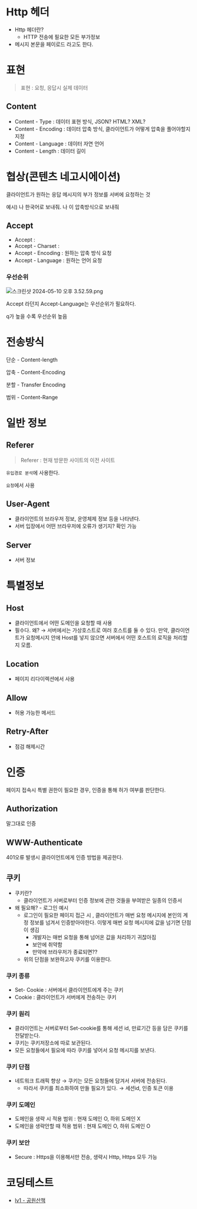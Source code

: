 # Http 헤더

- Http 헤더란?
    - HTTP 전송에 필요한 모든 부가정보
- 메시지 본문을 페이로드 라고도 한다.

# 표현

> 표현 : 요청, 응답시 실제 데이터
> 

## Content

- Content - Type : 데이터 표현 방식, JSON? HTML? XML?
- Content - Encoding : 데이터 압축 방식, 클라이언트가 어떻게 압축을 풀어야할지 지정
- Content - Language : 데이터 자연 언어
- Content - Length : 데이터 길이

# 협상(콘텐츠 네고시에이션)

클라이언트가 원하는 응답 메시지의 부가 정보를 서버에 요청하는 것

예시) 나 한국어로 보내줘. 나 이 압축방식으로 보내줘

## Accept

- Accept :
- Accept - Charset :
- Accept - Encoding : 원하는 압축 방식 요청
- Accept - Language : 원하는 언어 요청

### 우선순위

![스크린샷 2024-05-10 오후 3.52.59.png](https://prod-files-secure.s3.us-west-2.amazonaws.com/e2d630d3-4b8f-4cb4-b886-9409e67db84f/a3e68341-8c51-4c23-91dd-79435e9f2557/%E1%84%89%E1%85%B3%E1%84%8F%E1%85%B3%E1%84%85%E1%85%B5%E1%86%AB%E1%84%89%E1%85%A3%E1%86%BA_2024-05-10_%E1%84%8B%E1%85%A9%E1%84%92%E1%85%AE_3.52.59.png)

Accept 라던지 Accept-Language는 우선순위가 필요하다. 

q가 높을 수록 우선순위 높음

# 전송방식

단순 - Content-length

압축 - Content-Encoding

분할 - Transfer Encoding

범위 - Content-Range

# 일반 정보

## Referer

> Referer : 현재 방문한 사이트의 이전 사이트
> 

`유입경로 분석`에 사용한다.

`요청`에서 사용

## User-Agent

- 클라이언트의 브라우저 정보, 운영체제 정보 등을 나타낸다.
- 서버 입장에서 어떤 브라우저에 오류가 생기지? 확인 가능

## Server

- 서버 정보

# 특별정보

## Host

- 클라이언트에서 어떤 도메인을 요청할 때 사용
- 필수다. 왜? → 서버에서는 가상호스트로 여러 호스트를 둘 수 있다. 만약, 클라이언트가 요청메시지 안에 Host를 넣지 않으면 서버에서 어떤 호스트의 로직을 처리할지 모름.

## Location

- 페이지 리다이렉션에서 사용

## Allow

- 허용 가능한 메서드

## Retry-After

- 점검 해제시간

# 인증

페이지 접속시 특별 권한이 필요한 경우, 인증을 통해 허가 여부를 판단한다.

## Authorization

말그대로 인증

## WWW-Authenticate

401오류 발생시 클라이언트에게 인증 방법을 제공한다.

## 쿠키

- 쿠키란?
    - 클라이언트가 서버로부터 인증 정보에 관한 것들을 부여받은 일종의 인증서
- 왜 필요해? - 로그인 예시
    - 로그인이 필요한 페이지 접근 시 , 클라이언트가 매번 요청 메시지에 본인의 계정 정보를 넘겨서 인증받아야한다. 이렇게 매번 요청 메시지에 값을 넘기면 단점이 생김
        - 개발자는 매번 요청을 통해 넘어온 값을 처리하기 귀찮아짐
        - 보안에 취약함
        - 만약에 브라우저가 종료되면??
    - 위의 단점을 보완하고자 쿠키를 이용한다.

### 쿠키 종류

- Set- Cookie : 서버에서 클라이언트에게 주는 쿠키
- Cookie : 클라이언트가 서버에게 전송하는 쿠키

### 쿠키 원리

- 클라이언트는 서버로부터 Set-cookie를 통해 세션 id, 만료기간 등을 담은 쿠키를 전달받는다.
- 쿠키는 쿠키저장소에 따로 보관된다.
- 모든 요청들에서 필요에 따라 쿠키를 넣어서 요청 메시지를 보낸다.

### 쿠키 단점

- 네트워크 트래픽 향상 → 쿠키는 모든 요청들에 담겨서 서버에 전송된다.
    - 따라서 쿠키를 최소화하여 만들 필요가 있다. → 세션id, 인증 토큰 이용

### 쿠키 도메인

- 도메인을 생략 시 적용 범위 : 현재 도메인 O, 하위 도메인 X
- 도메인을 생략안할 때 적용 범위 : 현재 도메인 O, 하위 도메인 O

### 쿠키 보안

- Secure : Https을 이용해서만 전송, 생략시 Http, Https 모두 가능


# 코딩테스트
- [lv1 - 공원산책](https://school.programmers.co.kr/learn/courses/30/lessons/172928)